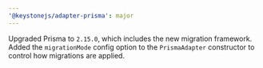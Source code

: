 ```yaml
---
'@keystonejs/adapter-prisma': major
---
```


Upgraded Prisma to `2.15.0`, which includes the new migration framework. Added the `migrationMode` config option to the `PrismaAdapter` constructor to control how migrations are applied.
